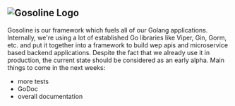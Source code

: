 ![Gosoline Logo](http://cdn.applike-services.info/public/2019/10/23/gosoline.svg)
------------------

Gosoline is our framework which fuels all of our Golang applications. Internally,
we're using a lot of established Go libraries like Viper, Gin, Gorm, etc. and 
put it together into a framework to build wep apis and microservice based 
backend applications. Despite the fact that we already use it in production, 
the current state should be considered as an early alpha. Main things to 
come in the next weeks:


* more tests
* GoDoc
* overall documentation

